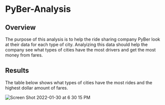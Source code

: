 # PyBer-Analysis
## Overview
The purpose of this analysis is to help the ride sharing company PyBer look at their data for each type of city. Analyizing this data should help the company see what types of cities have the most drivers and get the most money from fares. 

## Results
The table below shows what types of cities have the most rides and the highest dollar amount of fares. 

![Screen Shot 2022-01-30 at 6 30 15 PM](https://user-images.githubusercontent.com/94948877/151731275-937bbf4a-5400-4669-8a87-6ec31a913e2e.png)
